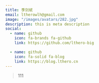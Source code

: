 ```yaml
---
title: 季剑斌
email: ltherowlh@gmail.com
image: "/images/avatars/282.jpg"
description: this is meta description
social:
  - name: github
    icon: fa-brands fa-github
    link: https://github.com/lthero-big

  - name: github
    icon: fa-solid fa-blog
    link: https://blog.lthero.cn
---
```




> 111





